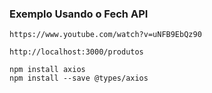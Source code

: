 ### Exemplo Usando o Fech API
```
https://www.youtube.com/watch?v=uNFB9EbQz90
```

``` API
http://localhost:3000/produtos
```
```
npm install axios
npm install --save @types/axios
```